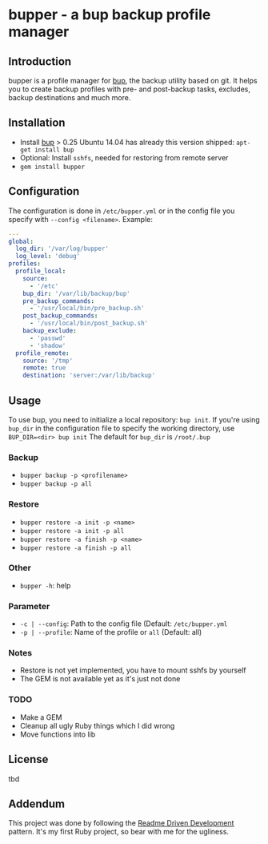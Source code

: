 # bupper - a bup backup profile manager

## Introduction

bupper is a profile manager for [bup](https://github.com/bup/bup), the backup utility based on git. It helps you to create backup profiles with pre- and post-backup tasks, excludes, backup destinations and much more.

## Installation

* Install [bup](https://github.com/bup/bup) > 0.25
  Ubuntu 14.04 has already this version shipped: `apt-get install bup`
* Optional: Install `sshfs`, needed for restoring from remote server
* `gem install bupper`

## Configuration

The configuration is done in `/etc/bupper.yml` or in the config file you specify with `--config <filename>`. Example:

``` yaml
---
global:
  log_dir: '/var/log/bupper'
  log_level: 'debug'
profiles:
  profile_local:
    source:
      - '/etc'
    bup_dir: '/var/lib/backup/bup'
    pre_backup_commands:
      - '/usr/local/bin/pre_backup.sh'
    post_backup_commands:
      - '/usr/local/bin/post_backup.sh'
    backup_exclude:
      - 'passwd'
      - 'shadow'
  profile_remote:
    source: '/tmp'
    remote: true
    destination: 'server:/var/lib/backup'
```

## Usage

To use bup, you need to initialize a local repository: `bup init`.
If you're using `bup_dir` in the configuration file to specify the working directory, use `BUP_DIR=<dir> bup init`
The default for `bup_dir` is `/root/.bup`

### Backup

* `bupper backup -p <profilename>`
* `bupper backup -p all`

### Restore

* `bupper restore -a init -p <name>`
* `bupper restore -a init -p all`
* `bupper restore -a finish -p <name>`
* `bupper restore -a finish -p all`

### Other

* `bupper -h`: help

### Parameter

* `-c | --config`: Path to the config file (Default: `/etc/bupper.yml`
* `-p | --profile`: Name of the profile or `all` (Default: all)

### Notes

* Restore is not yet implemented, you have to mount sshfs by yourself
* The GEM is not available yet as it's just not done

### TODO

* Make a GEM
* Cleanup all ugly Ruby things which I did wrong
* Move functions into lib

## License

tbd

## Addendum

This project was done by following the [Readme Driven Development](http://tom.preston-werner.com/2010/08/23/readme-driven-development.html) pattern.
It's my first Ruby project, so bear with me for the ugliness.
